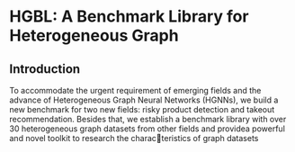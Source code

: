 # HGBL: A Benchmark Library for Heterogeneous Graph
## Introduction
To accommodate the urgent requirement of emerging fields and the advance of Heterogeneous Graph Neural Networks (HGNNs), we build a new benchmark for two new fields: risky product detection and takeout recommendation. Besides that, we establish a benchmark library with over 30 heterogeneous graph datasets from other fields and providea powerful and novel toolkit to research the characteristics of graph datasets
